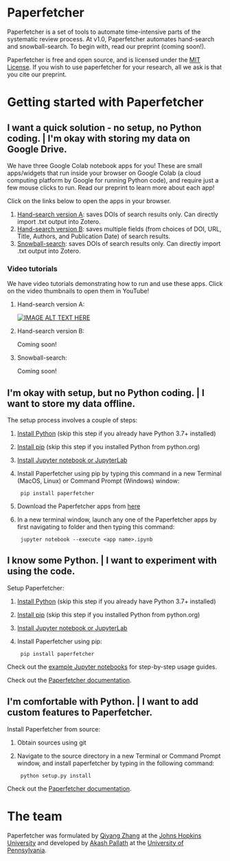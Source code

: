 # Paperfetcher

Paperfetcher is a set of tools to automate time-intensive parts of the systematic review process. At v1.0, Paperfetcher automates hand-search and snowball-search.
To begin with, read our preprint (coming soon!).

Paperfetcher is free and open source, and is licensed under the [MIT License](https://github.com/paperfetcher/paperfetcher/blob/master/LICENSE). If you wish to use paperfetcher for your research, all we ask is that you cite our preprint.

# Getting started with Paperfetcher

## I want a quick solution - no setup, no Python coding. | I'm okay with storing my data on Google Drive.

We have three Google Colab notebook apps for you! These are small apps/widgets that run inside your browser on Google Colab (a cloud computing platform by Google for running Python code), and require just a few mouse clicks to run. Read our preprint to learn more about each app! 

Click on the links below to open the apps in your browser.

1. [Hand-search version A](https://colab.research.google.com/github/paperfetcher/paperfetcher-colab-app/blob/main/paperfetcher_handsearch_DOI_app.ipynb): saves DOIs of search results only. Can directly import .txt output into Zotero.
2. [Hand-search version B](https://colab.research.google.com/github/paperfetcher/paperfetcher-colab-app/blob/main/paperfetcher_handsearch_citations_app.ipynb): saves multiple fields (from choices of DOI, URL, Title, Authors, and Publication Date) of search results.
3. [Snowball-search](https://colab.research.google.com/github/paperfetcher/paperfetcher-colab-app/blob/main/paperfetcher_snowballsearch_app.ipynb): saves DOIs of search results only. Can directly import .txt output into Zotero.

### Video tutorials

We have video tutorials demonstrating how to run and use these apps. Click on the video thumbnails to open them in YouTube!

1. Hand-search version A:

   [![IMAGE ALT TEXT HERE](https://img.youtube.com/vi/o3S5hyQSyME/0.jpg)](https://www.youtube.com/watch?v=o3S5hyQSyME)
   
2. Hand-search version B:

   Coming soon!
   
4. Snowball-search:

   Coming soon!

## I'm okay with setup, but no Python coding. | I want to store my data offline.

The setup process involves a couple of steps:
1. [Install Python](https://www.python.org/downloads/) (skip this step if you already have Python 3.7+ installed)
2. [Install pip](https://pip.pypa.io/en/stable/installation/) (skip this step if you installed Python from python.org)
3. [Install Jupyter notebook or JupyterLab](https://jupyter.org/)
4. Install Paperfetcher using pip by typing this command in a new Terminal (MacOS, Linux) or Command Prompt (Windows) window:

        pip install paperfetcher

5. Download the Paperfetcher apps from [here]()
6. In a new terminal window, launch any one of the Paperfetcher apps by first navigating to folder and then typing this command:

        jupyter notebook --execute <app name>.ipynb

## I know some Python. | I want to experiment with using the code.

Setup Paperfetcher:
1. [Install Python](https://www.python.org/downloads/) (skip this step if you already have Python 3.7+ installed)
2. [Install pip](https://pip.pypa.io/en/stable/installation/) (skip this step if you installed Python from python.org)
3. [Install Jupyter notebook or JupyterLab](https://jupyter.org/)
4. Install Paperfetcher using pip:

        pip install paperfetcher

Check out the [example Jupyter notebooks](https://github.com/paperfetcher/paperfetcher/tree/master/examples) for step-by-step usage guides.

Check out the [Paperfetcher documentation](https://paperfetcher.github.io/paperfetcher/).

## I'm comfortable with Python. | I want to add custom features to Paperfetcher.

Install Paperfetcher from source:
1. Obtain sources using git
2. Navigate to the source directory in a new Terminal or Command Prompt window, and install paperfetcher by typing in the following command:
        
        python setup.py install

Check out the [Paperfetcher documentation](https://paperfetcher.github.io/paperfetcher/).

# The team
Paperfetcher was formulated by [Qiyang Zhang](qiyangzh.github.io) at the [Johns Hopkins University](jhu.edu) and developed by [Akash Pallath](apallath.github.io) at the [University of Pennsylvania](upenn.edu).
